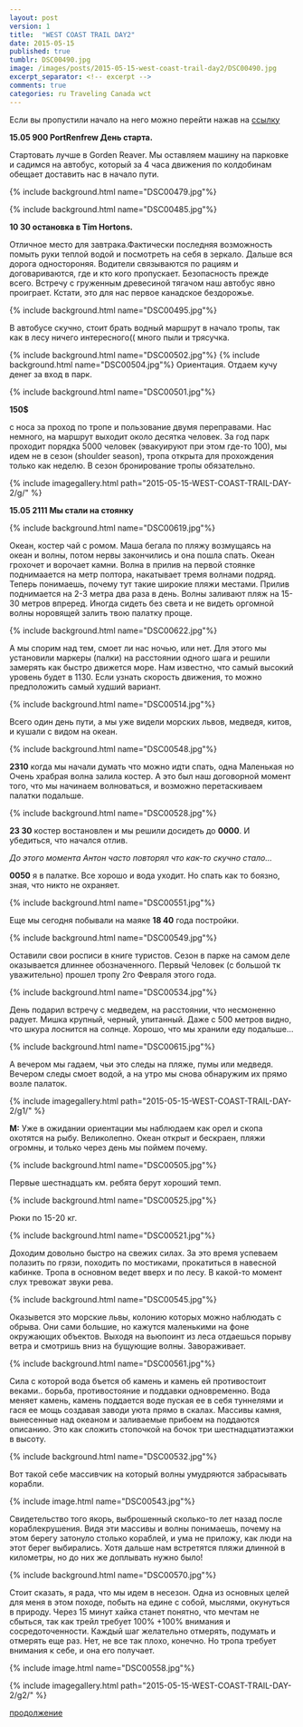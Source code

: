 ```yaml
---
layout: post
version: 1
title:  "WEST COAST TRAIL DAY2"
date: 2015-05-15
published: true
tumblr: DSC00490.jpg
image: /images/posts/2015-05-15-west-coast-trail-day2/DSC00490.jpg
excerpt_separator: <!-- excerpt -->
comments: true
categories: ru Traveling Canada wct
---
```


Если вы пропустили начало на него можно перейти нажав на [ссылку](/ru/traveling/canada/wct/2015/05/14/WEST-COAST-TRAIL-DAY-1.html)

**15.05 900 PortRenfrew День старта.**

Стартовать лучше в Gorden Reaver. Мы оставляем машину на парковке и садимся на автобус, который за 4 часа движения по колдобинам обещает доставить нас в начало пути.

<!-- excerpt -->

{% include background.html name="DSC00479.jpg"%}

{% include background.html name="DSC00485.jpg"%}

**10 30 остановка в Tim Hortons.**

Отличное место для завтрака.Фактически последняя возможность помыть руки теплой водой и посмотреть на себя в зеркало. Дальше вся дорога одностороняя. Водители связываются по рациям и договариваются, где и кто кого пропускает. Безопасность прежде всего. Встречу с груженным древесиной тягачом наш автобус явно проиграет. Кстати, это для нас первое канадское бездорожье.

{% include background.html name="DSC00495.jpg"%}

В автобусе скучно, стоит брать водный маршрут в начало тропы, так как в лесу ничего интересного(( много пыли и трясучка.

{% include background.html name="DSC00502.jpg"%}
{% include background.html name="DSC00504.jpg"%}
Ориентация. Отдаем кучу денег за вход в парк.

{% include background.html name="DSC00501.jpg"%}

**150$**

с носа за проход по тропе и пользование двумя переправами. Нас немного, на маршрут выходит около десятка человек.  За год парк проходит порядка 5000 человек (эвакуируют при этом где-то 100),  мы идем не в сезон (shoulder season), тропа открыта для прохождения только как неделю.  В сезон бронирование тропы обязательно.

{% include imagegallery.html path="2015-05-15-WEST-COAST-TRAIL-DAY-2/g/" %}


**15.05 2111  Мы стали на стоянку**

{% include background.html name="DSC00619.jpg"%}

Океан, костер чай с ромом. Маша бегала по пляжу возмущаясь на океан и волны, потом нервы закончились и она пошла спать. Океан грохочет и ворочает камни. Волна в прилив на первой стоянке поднимаается на метр полтора, накатывает тремя волнами подряд. Теперь понимаешь, почему тут такие широкие пляжи местами. Прилив поднимается на 2-3 метра два раза в день. Волны заливают пляж на 15-30 метров впреред. Иногда сидеть без света и не видеть оргомной волны норовящей залить твою палатку проще.

{% include background.html name="DSC00622.jpg"%}

A мы спорим над тем, смоет ли нас ночью, или нет.
Для этого мы установили маркеры (палки) на расстоянии одного шага и решили замерять как быстро движется море.
Нам известно, что самый высокий уровень будет в 1130. Если узнать скорость движения, то можно предположить самый худший вариант.

{% include background.html name="DSC00514.jpg"%}

Всего один день пути, а мы уже видели морских львов, медведя, китов, и кушали с видом на океан.

{% include background.html name="DSC00548.jpg"%}

**2310** когда мы начали думать что можно идти спать, одна Маленькая но Очень храбрая волна залила костер. А это был наш договорной момент того, что мы начинаем волноваться, и возможно перетаскиваем палатки подальше.

{% include background.html name="DSC00528.jpg"%}

**23 30** костер востановлен и мы решили досидеть до **0000**. И убедиться, что начался отлив.

_До этого момента Антон часто повторял что как-то скучно стало…_

**0050** я в палатке. Все хорошо и вода уходит. Но спать как то боязно, зная, что никто не охраняет.

{% include background.html name="DSC00551.jpg"%}

Еще мы сегодня побывали на маяке **18 40** года постройки.

{% include background.html name="DSC00549.jpg"%}

Оставили свои росписи в книге туристов. Сезон в парке на самом деле оказывается длиннее обозначенного. Первый Человек (с большой тк уважительно) прошел тропу 2го Февраля этого года.

{% include background.html name="DSC00534.jpg"%}

День подарил встречу с медведем, на расстоянии, что несмоненно радует. Мишка крупный, черный, упитанный. Даже с 500 метров видно, что шкура лоснится на солнце. Хорошо, что мы хранили еду подальше…

{% include background.html name="DSC00615.jpg"%}

А вечером мы гадаем, чьи это следы на пляже, пумы или медведя. Вечером следы смоет водой, а на утро мы снова обнаружим их прямо возле палаток.

{% include imagegallery.html path="2015-05-15-WEST-COAST-TRAIL-DAY-2/g1/" %}

**М:** Уже в ожидании ориентации мы наблюдаем как орел и скопа охотятся на рыбу. Великолепно. Океан открыт и бескраен, пляжи огромны, и только через день мы поймем почему.

{% include background.html name="DSC00505.jpg"%}

Первые шестнадцать км. ребята берут хороший темп.

{% include background.html name="DSC00525.jpg"%}

Рюки по 15-20 кг.

{% include background.html name="DSC00521.jpg"%}

Доходим довольно быстро на свежих силах. За это время успеваем полазить по грязи, походить по мостиками, прокатиться в навесной кабинке. Тропа в основном ведет вверх и по лесу. В какой-то момент слух тревожат звуки рева.

{% include background.html name="DSC00545.jpg"%}

Оказывется это морские львы, колонию которых можно наблюдать с обрыва. Они сами большие, но кажутся маленькими на фоне окружающих объектов. Выходя на вьюпоинт из леса отдаешься порыву ветра и смотришь вниз на бущующие волны. Завораживает.

{% include background.html name="DSC00561.jpg"%}

Сила с которой вода бъется об камень и камень ей противостоит веками.. борьба, противостояние и поддавки одновременно. Вода меняет камень, камень поддается воде пуская ее в себя туннелями и гася ее мощь создавая заводи уюта прямо в скалах. Массивы камня, вынесенные над океаном и заливаемые прибоем на поддаются описанию. Это как сложить стопочкой на бочок три шестнадцатиэтажки в высоту.

{% include background.html name="DSC00532.jpg"%}

Вот такой себе массивчик на который волны умудряются забрасывать корабли.

{% include image.html name="DSC00543.jpg"%}

Свидетельство того якорь, выброшенный сколько-то лет назад после кораблекрушения. Видя эти массивы и волны понимаешь, почему на этом берегу затонуло столько кораблей, и ума не приложу, как люди на этот берег выбирались. Хотя дальше нам встретятся пляжи длинной в километры, но до них же доплывать нужно было!

{% include background.html name="DSC00570.jpg"%}

Cтоит сказать, я рада, что мы идем в несезон. Одна из основных целей для меня в этом походе, побыть на едине с собой, мыслями, окунуться в природу. Через 15 минут хайка станет понятно, что мечтам не сбыться, так как трейл требует 100% +100% внимания и сосредоточенности. Каждый шаг желательно отмерять, подумать и отмерять еще раз. Нет, не все так плохо, конечно. Но тропа требует внимания к себе, и она его получает.

{% include image.html name="DSC00558.jpg"%}

{% include imagegallery.html path="2015-05-15-WEST-COAST-TRAIL-DAY-2/g2/" %}

[продолжение](/ru/traveling/canada/wct/2015/05/16/WEST-COAST-TRAIL-DAY-3.html)
